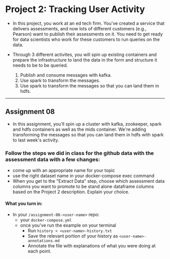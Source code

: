# Project 2: Tracking User Activity

- In this project, you work at an ed tech firm. You've created a service that delivers assessments, and now lots of different customers (e.g., Pearson) want to publish their assessments on it. You need to get ready for data scientists who work for these customers to run queries on the data. 

- Through 3 different activites, you will spin up existing containers and prepare the infrastructure to land the data in the form and structure it needs to be to be queried. 
  1) Publish and consume messages with kafka.
  2) Use spark to transform the messages.
  3) Use spark to transform the messages so that you can land them in hdfs.

_______________________________________________________________________________________________________

## Assignment 08

- In this assignment, you'll spin up a cluster with kafka, zookeeper, spark and hdfs containers as well as the mids container. We're adding transforming the messages so that you can land them in hdfs with spark to last week's activity.


### Follow the steps we did in class for the github data with the assessment data with a few changes:

- come up with an appropriate name for your topic
- use the right dataset name in your docker-compose exec command
- When you get to the "Extract Data" step, choose which assessment data columns you want to promote to be stand alone dataframe columns based on the Project 2  description. Explain your choice. 


#### What you turn in:
- In your `/assignment-08-<user-name>` repo:
	* your `docker-compose.yml` 
	* once you've run the example on your terminal
	  * Run `history > <user-name>-history.txt`
	  * Save the relevant portion of your history as `<user-name>-annotations.md`
	  * Annotate the file with explanations of what you were doing at each point.

